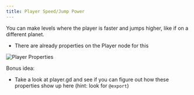```yaml
---
title: Player Speed/Jump Power
---
```


You can make levels where the player is faster and jumps higher, like if on a different planet.

* There are already properties on the Player node for this

![Player Properties](res/player_properties.png)

Bonus idea:

* Take a look at player.gd and see if you can figure out how these properties show up here (hint: look for `@export`)
